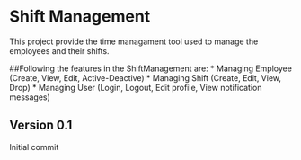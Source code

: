 # Shift Management

This project provide the time managament tool used to manage the employees and their shifts.

  ##Following the features in the ShiftManagement are:
    * Managing Employee (Create, View, Edit, Active-Deactive)
    * Managing Shift (Create, Edit, View, Drop)
    * Managing User (Login, Logout, Edit profile, View notification messages)

  ## Version 0.1
  Initial commit 
